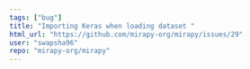 ```yaml
---
tags: ["bug"]
title: "Importing Keras when loading dataset "
html_url: "https://github.com/mirapy-org/mirapy/issues/29"
user: "swapsha96"
repo: "mirapy-org/mirapy"
---
```



